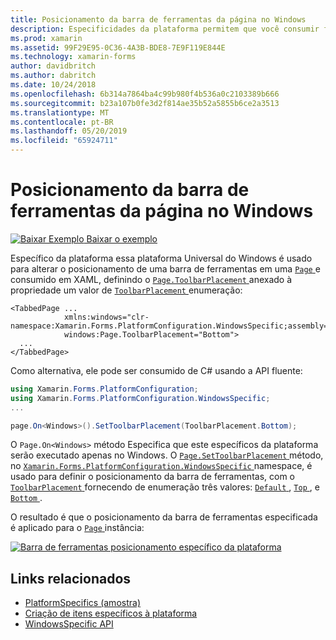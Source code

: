 ```yaml
---
title: Posicionamento da barra de ferramentas da página no Windows
description: Especificidades da plataforma permitem que você consumir funcionalidade só está disponível em uma plataforma específica, sem implementar renderizadores personalizados ou efeitos. Este artigo explica como utilizar o Windows específicos da plataforma que altera o posicionamento de uma barra de ferramentas em uma página.
ms.prod: xamarin
ms.assetid: 99F29E95-0C36-4A3B-BDE8-7E9F119E844E
ms.technology: xamarin-forms
author: davidbritch
ms.author: dabritch
ms.date: 10/24/2018
ms.openlocfilehash: 6b314a7864ba4c99b980f4b536a0c2103389b666
ms.sourcegitcommit: b23a107b0fe3d2f814ae35b52a5855b6ce2a3513
ms.translationtype: MT
ms.contentlocale: pt-BR
ms.lasthandoff: 05/20/2019
ms.locfileid: "65924711"
---
```

# <a name="page-toolbar-placement-on-windows"></a>Posicionamento da barra de ferramentas da página no Windows

[![Baixar Exemplo](~/media/shared/download.png) Baixar o exemplo](https://developer.xamarin.com/samples/xamarin-forms/UserInterface/PlatformSpecifics/)

Específico da plataforma essa plataforma Universal do Windows é usado para alterar o posicionamento de uma barra de ferramentas em uma [ `Page` ](xref:Xamarin.Forms.Page)e consumido em XAML, definindo o [ `Page.ToolbarPlacement` ](xref:Xamarin.Forms.PlatformConfiguration.WindowsSpecific.Page.ToolbarPlacementProperty) anexado à propriedade um valor de [ `ToolbarPlacement` ](xref:Xamarin.Forms.PlatformConfiguration.WindowsSpecific.ToolbarPlacement) enumeração:

```xaml
<TabbedPage ...
            xmlns:windows="clr-namespace:Xamarin.Forms.PlatformConfiguration.WindowsSpecific;assembly=Xamarin.Forms.Core"
            windows:Page.ToolbarPlacement="Bottom">
  ...
</TabbedPage>
```

Como alternativa, ele pode ser consumido de C# usando a API fluente:

```csharp
using Xamarin.Forms.PlatformConfiguration;
using Xamarin.Forms.PlatformConfiguration.WindowsSpecific;
...

page.On<Windows>().SetToolbarPlacement(ToolbarPlacement.Bottom);
```

O `Page.On<Windows>` método Especifica que este específicos da plataforma serão executado apenas no Windows. O [ `Page.SetToolbarPlacement` ](xref:Xamarin.Forms.PlatformConfiguration.WindowsSpecific.Page.SetToolbarPlacement(Xamarin.Forms.IPlatformElementConfiguration{Xamarin.Forms.PlatformConfiguration.Windows,Xamarin.Forms.Page},Xamarin.Forms.PlatformConfiguration.WindowsSpecific.ToolbarPlacement)) método, no [ `Xamarin.Forms.PlatformConfiguration.WindowsSpecific` ](xref:Xamarin.Forms.PlatformConfiguration.WindowsSpecific) namespace, é usado para definir o posicionamento da barra de ferramentas, com o [ `ToolbarPlacement` ](xref:Xamarin.Forms.PlatformConfiguration.WindowsSpecific.ToolbarPlacement) fornecendo de enumeração três valores: [ `Default` ](xref:Xamarin.Forms.PlatformConfiguration.WindowsSpecific.ToolbarPlacement.Default), [ `Top` ](xref:Xamarin.Forms.PlatformConfiguration.WindowsSpecific.ToolbarPlacement.Top), e [ `Bottom` ](xref:Xamarin.Forms.PlatformConfiguration.WindowsSpecific.ToolbarPlacement.Bottom).

O resultado é que o posicionamento da barra de ferramentas especificada é aplicado para o [ `Page` ](xref:Xamarin.Forms.Page) instância:

[![](page-toolbar-placement-images/toolbar-placement.png "Barra de ferramentas posicionamento específico da plataforma")](page-toolbar-placement-images/toolbar-placement-large.png#lightbox "específicos de plataforma do posicionamento da barra de ferramentas")

## <a name="related-links"></a>Links relacionados

- [PlatformSpecifics (amostra)](https://developer.xamarin.com/samples/xamarin-forms/UserInterface/PlatformSpecifics/)
- [Criação de itens específicos à plataforma](~/xamarin-forms/platform/platform-specifics/index.md#creating-platform-specifics)
- [WindowsSpecific API](xref:Xamarin.Forms.PlatformConfiguration.WindowsSpecific)
